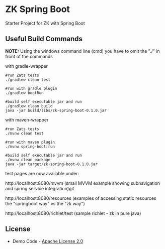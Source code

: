 # ZK Spring Boot

Starter Project for ZK with Spring Boot

## Useful Build Commands 
**NOTE:** Using the windows command line (cmd) you have to omit the "./" in front of the commands

with gradle-wrapper
```
#run Zats tests
./gradlew clean test

#run with gradle plugin
./gradlew bootRun

#build self executable jar and run
./gradlew clean build
java -jar build/libs/zk-spring-boot-0.1.0.jar
```
with maven-wrapper
```
#run Zats tests
./mvnw clean test

#run with maven plugin
./mvnw spring-boot:run

#build self executable jar and run
./mvnw clean package
java -jar target/zk-spring-boot-0.1.0.jar
```

test pages are now available under:

http://localhost:8080/mvvm (small MVVM example showing subnavigation and spring service integration)git 

http://localhost:8080/resources (examples of accessing static resources the "springboot way" vs the "zk way")

http://localhost:8080/richlet/test (sample richlet - zk in pure java)

## License
* Demo Code - [Apache License 2.0](http://www.apache.org/licenses/LICENSE-2.0)
